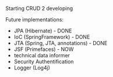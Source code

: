 
Starting CRUD 2 developing

Future implementations:
- JPA (Hibernate) - DONE
- IoC (SpringFramework) - DONE
- JTA (Spring, JTA, annotations) - DONE
- JSF (Primefaces) - NOW
- technical data informer
- Security Authentification
- Logger (Log4j)


